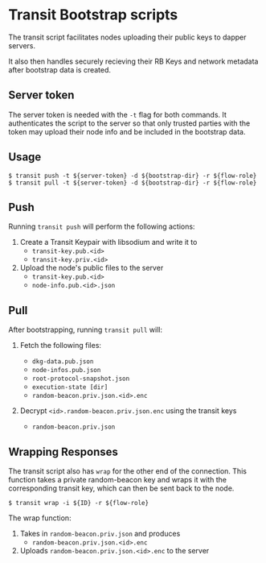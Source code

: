 # Transit Bootstrap scripts

The transit script facilitates nodes uploading their public keys to dapper servers.

It also then handles securely recieving their RB Keys and network metadata after bootstrap data is created.

## Server token

The server token is needed with the `-t` flag for both commands. It authenticates the script to the server so that only trusted parties with the token may upload their node info and be included in the bootstrap data.

## Usage

```shell
$ transit push -t ${server-token} -d ${bootstrap-dir} -r ${flow-role}
$ transit pull -t ${server-token} -d ${bootstrap-dir} -r ${flow-role}
```

## Push

Running `transit push` will perform the following actions:

1. Create a Transit Keypair with libsodium and write it to
   - `transit-key.pub.<id>`
   - `transit-key.priv.<id>`
1. Upload the node's public files to the server
   - `transit-key.pub.<id>`
   - `node-info.pub.<id>.json`

## Pull

After bootstrapping, running `transit pull` will:

1. Fetch the following files:

   - `dkg-data.pub.json`
   - `node-infos.pub.json`
   - `root-protocol-snapshot.json`
   - `execution-state [dir]`
   - `random-beacon.priv.json.<id>.enc`

1. Decrypt `<id>.random-beacon.priv.json.enc` using the transit keys
   - `random-beacon.priv.json`

## Wrapping Responses

The transit script also has `wrap` for the other end of the connection. This function takes a private random-beacon key and wraps it with the corresponding transit key, which can then be sent back to the node.

```shell
$ transit wrap -i ${ID} -r ${flow-role}
```

The wrap function:

1. Takes in `random-beacon.priv.json` and produces
   - `random-beacon.priv.json.<id>.enc`
1. Uploads `random-beacon.priv.json.<id>.enc` to the server
